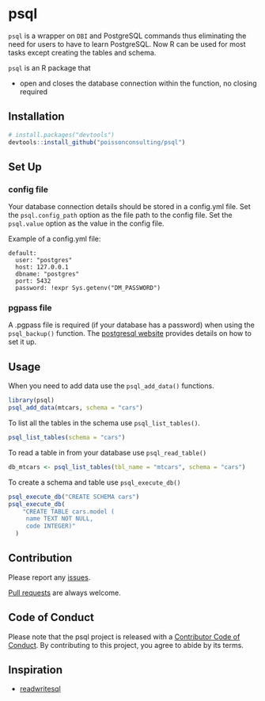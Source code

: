 
# psql

<!-- badges: start -->
<!-- badges: end -->

`psql` is a wrapper on `DBI` and PostgreSQL commands thus eliminating
the need for users to have to learn PostgreSQL. Now R can be used for
most tasks except creating the tables and schema.

`psql` is an R package that

-   open and closes the database connection within the function, no
    closing required

## Installation

``` r
# install.packages("devtools")
devtools::install_github("poissonconsulting/psql")
```

## Set Up

### config file

Your database connection details should be stored in a config.yml file.
Set the `psql.config_path` option as the file path to the config file.
Set the `psql.value` option as the value in the config file.

Example of a config.yml file:

    default:
      user: "postgres"
      host: 127.0.0.1
      dbname: "postgres"
      port: 5432
      password: !expr Sys.getenv("DM_PASSWORD")

### pgpass file

A .pgpass file is required (if your database has a password) when using
the `psql_backup()` function. The [postgresql
website](https://www.postgresql.org/docs/current/libpq-pgpass.html)
provides details on how to set it up.

## Usage

When you need to add data use the `psql_add_data()` functions.

``` r
library(psql)
psql_add_data(mtcars, schema = "cars")
```

To list all the tables in the schema use `psql_list_tables()`.

``` r
psql_list_tables(schema = "cars")
```

To read a table in from your database use `psql_read_table()`

``` r
db_mtcars <- psql_list_tables(tbl_name = "mtcars", schema = "cars")
```

To create a schema and table use `psql_execute_db()`

``` r
psql_execute_db("CREATE SCHEMA cars")
psql_execute_db(
    "CREATE TABLE cars.model (
     name TEXT NOT NULL,
     code INTEGER)"
  )
```

## Contribution

Please report any
[issues](https://github.com/poissonconsulting/psql/issues).

[Pull requests](https://github.com/poissonconsulting/psql/pulls) are
always welcome.

## Code of Conduct

Please note that the psql project is released with a [Contributor Code
of
Conduct](https://contributor-covenant.org/version/2/1/CODE_OF_CONDUCT.html).
By contributing to this project, you agree to abide by its terms.

## Inspiration

-   [readwritesql](https://github.com/poissonconsulting/readwritesqlite)
